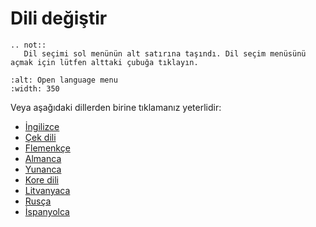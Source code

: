 # Dili değiştir

```{eval-rst}
.. not::
   Dil seçimi sol menünün alt satırına taşındı. Dil seçim menüsünü açmak için lütfen alttaki çubuğa tıklayın.
```

```{image} images/documentation_language_menu.png
:alt: Open language menu
:width: 350
```

Veya aşağıdaki dillerden birine tıklamanız yeterlidir:

- [İngilizce](https://androidaps.readthedocs.io/en/latest/)
- [Çek dili](https://androidaps.readthedocs.io/cs/latest/)
- [Flemenkçe](https://androidaps.readthedocs.io/nl/latest/)
- [Almanca](https://androidaps.readthedocs.io/de/latest/)
- [Yunanca](https://androidaps.readthedocs.io/el/latest/)
- [Kore dili](https://androidaps.readthedocs.io/ko/latest/)
- [Litvanyaca](https://androidaps.readthedocs.io/lt/latest/)
- [Rusça](https://androidaps.readthedocs.io/ru/latest/)
- [İspanyolca](https://androidaps.readthedocs.io/es/latest/)
